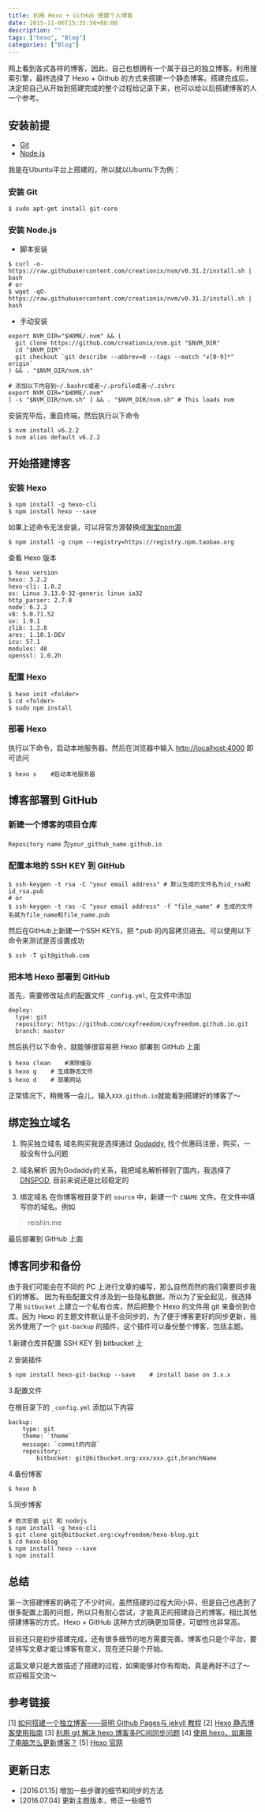 ```yaml
---
title: 利用 Hexo + GitHub 搭建个人博客
date: 2015-11-06T15:35:56+08:00
description: ""
tags: ["hexo", "Blog"]
categories: ["Blog"]
---
```

网上看到各式各样的博客，因此，自己也想拥有一个属于自己的独立博客。利用搜索引擎，最终选择了 Hexo + Github 的方式来搭建一个静态博客。搭建完成后，决定把自己从开始到搭建完成的整个过程给记录下来，也可以给以后搭建博客的人一个参考。

<!--more-->

## 安装前提

* [Git](http://git-scm.com/)
* [Node.js](https://nodejs.org/en/)

我是在Ubuntu平台上搭建的，所以就以Ubuntu下为例：
### 安装 Git

```shell
$ sudo apt-get install git-core
```

### 安装 Node.js

* 脚本安装

```shell
$ curl -o- https://raw.githubusercontent.com/creationix/nvm/v0.31.2/install.sh | bash
# or
$ wget -qO- https://raw.githubusercontent.com/creationix/nvm/v0.31.2/install.sh | bash
```
* 手动安装

```shell
export NVM_DIR="$HOME/.nvm" && (
  git clone https://github.com/creationix/nvm.git "$NVM_DIR"
  cd "$NVM_DIR"
  git checkout `git describe --abbrev=0 --tags --match "v[0-9]*" origin`
) && . "$NVM_DIR/nvm.sh"

# 添加以下内容到~/.bashrc或者~/.profile或者~/.zshrc
export NVM_DIR="$HOME/.nvm"
[ -s "$NVM_DIR/nvm.sh" ] && . "$NVM_DIR/nvm.sh" # This loads nvm
```
安装完毕后，重启终端，然后执行以下命令
```
$ nvm install v6.2.2
$ nvm alias default v6.2.2
```

## 开始搭建博客

### 安装 Hexo

```shell
$ npm install -g hexo-cli
$ npm install hexo --save
```
如果上述命令无法安装，可以将官方源替换成[淘宝npm源](https://npm.taobao.org/)
```shell
$ npm install -g cnpm --registry=https://registry.npm.taobao.org
```
查看 Hexo 版本
```shell
$ hexo version
hexo: 3.2.2
hexo-cli: 1.0.2
os: Linux 3.13.0-32-generic linux ia32
http_parser: 2.7.0
node: 6.2.2
v8: 5.0.71.52
uv: 1.9.1
zlib: 1.2.8
ares: 1.10.1-DEV
icu: 57.1
modules: 48
openssl: 1.0.2h
```

### 配置 Hexo

```shell
$ hexo init <folder>
$ cd <folder>
$ sudo npm install
```

### 部署 Hexo

执行以下命令，启动本地服务器。然后在浏览器中输入 [http://localhost:4000](http://localhost:4000) 即可访问
```shell
$ hexo s    #启动本地服务器
```

## 博客部署到 GitHub

### 新建一个博客的项目仓库

`Repository name` 为`your_github_name.github.io`

### 配置本地的 SSH KEY 到 GitHub

```shell
$ ssh-keygen -t rsa -C "your email address" # 默认生成的文件名为id_rsa和id_rsa.pub
# or
$ ssh-keygen -t ras -C "your email address" -f "file_name" # 生成的文件名就为file_name和file_name.pub
```
然后在GitHub上新建一个SSH KEYS，把 *.pub 的内容拷贝进去。可以使用以下命令来测试是否设置成功
```shell
$ ssh -T git@github.com
```

### 把本地 Hexo 部署到 GitHub
首先，需要修改站点的配置文件 `_config.yml`, 在文件中添加
```
deploy:
  type: git
  repository: https://github.com/cxyfreedom/cxyfreedom.github.io.git
  branch: master
```

然后执行以下命令，就能够很容易把 Hexo 部署到 GitHub 上面
```shell
$ hexo clean    #清除缓存
$ hexo g    # 生成静态文件
$ hexo d    # 部署网站
```
正常情况下，稍微等一会儿，输入`XXX.github.io`就能看到搭建好的博客了～

## 绑定独立域名

1. 购买独立域名
域名购买我是选择通过 [Godaddy](https://www.godaddy.com/), 找个优惠码注册，购买，一般没有什么问题

2. 域名解析
因为Godaddy的关系，我把域名解析移到了国内，我选择了 [DNSPOD](https://www.dnspod.cn/), 目前来说还是比较稳定的

3. 绑定域名
在你博客根目录下的 `source` 中，新建一个 `CNAME` 文件。在文件中填写你的域名。例如
> reishin.me

最后部署到 GitHub 上面

## 博客同步和备份

由于我们可能会在不同的 PC 上进行文章的编写，那么自然而然的我们需要同步我们的博客。
因为有些配置文件涉及到一些隐私数据，所以为了安全起见，我选择了用 `bitbucket` 上建立一个私有仓库，然后把整个 Hexo 的文件用 git 来备份到仓库。因为 Hexo 的主题文件默认是不会同步的，为了便于博客更好的同步更新，我另外使用了一个 `git-backup` 的插件，这个插件可以备份整个博客，包括主题。

1.新建仓库并配置 SSH KEY 到 bitbucket 上

2.安装插件

```shell
$ npm install hexo-git-backup --save    # install base on 3.x.x
```

3.配置文件

在根目录下的 `_config.yml` 添加以下内容

```
backup:
    type: git
    theme: `theme`
    message: `commit的内容`
    repository:
        bitbucket: git@bitbucket.org:xxx/xxx.git,branchName
```

4.备份博客

```shell
$ hexo b
```

5.同步博客

```shell
# 依次安装 git 和 nodejs
$ npm install -g hexo-cli
$ git clone git@bitbucket.org:cxyfreedom/hexo-blog.git
$ cd hexo-blog
$ npm install hexo --save
$ npm install
```

## 总结

第一次搭建博客的确花了不少时间，虽然搭建的过程大同小异，但是自己也遇到了很多配置上面的问题，所以只有耐心尝试，才能真正的搭建自己的博客。相比其他搭建博客的方式，Hexo + GitHub 这种方式的确更加简便，可塑性也非常高。

目前还只是初步搭建完成，还有很多细节的地方需要完善。博客也只是个平台，要坚持写文章才能让博客有意义，现在还只是个开始。

这篇文章只是大致描述了搭建的过程，如果能够对你有帮助，真是再好不过了～
欢迎相互交流～

## 参考链接

[1] [如何搭建一个独立博客——简明 Github Pages与 jekyll 教程](http://cnfeat.com/blog/2014/05/10/how-to-build-a-blog/)
[2] [Hexo 静态博客使用指南](http://www.jianshu.com/p/73779eacb494#)
[3] [利用 git 解决 hexo 博客多PC间同步问题](http://chitanda.me/2015/06/18/hexo-sync-in-multiple-pc/)
[4] [使用 hexo，如果换了电脑怎么更新博客？](http://www.zhihu.com/question/21193762)
[5] [Hexo 官网](http://hexo.io/)

## 更新日志

* [2016.01.15] 增加一些步骤的细节和同步的方法
* [2016.07.04] 更新主题版本，修正一些细节